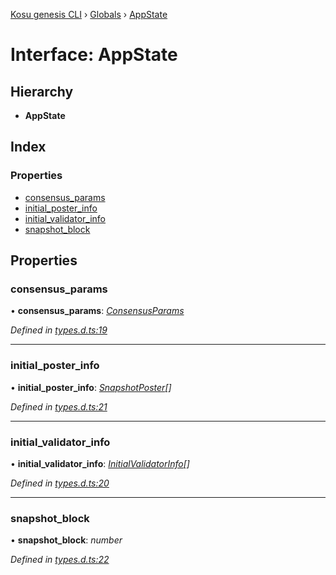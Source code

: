 [Kosu genesis CLI](../README.md) › [Globals](../globals.md) › [AppState](appstate.md)

# Interface: AppState

## Hierarchy

-   **AppState**

## Index

### Properties

-   [consensus_params](appstate.md#consensus_params)
-   [initial_poster_info](appstate.md#initial_poster_info)
-   [initial_validator_info](appstate.md#initial_validator_info)
-   [snapshot_block](appstate.md#snapshot_block)

## Properties

### consensus_params

• **consensus_params**: _[ConsensusParams](consensusparams.md)_

_Defined in [types.d.ts:19](https://github.com/ParadigmFoundation/kosu-monorepo/blob/67119cd9/packages/kosu-genesis-cli/src/types.d.ts#L19)_

---

### initial_poster_info

• **initial_poster_info**: _[SnapshotPoster](snapshotposter.md)[]_

_Defined in [types.d.ts:21](https://github.com/ParadigmFoundation/kosu-monorepo/blob/67119cd9/packages/kosu-genesis-cli/src/types.d.ts#L21)_

---

### initial_validator_info

• **initial_validator_info**: _[InitialValidatorInfo](initialvalidatorinfo.md)[]_

_Defined in [types.d.ts:20](https://github.com/ParadigmFoundation/kosu-monorepo/blob/67119cd9/packages/kosu-genesis-cli/src/types.d.ts#L20)_

---

### snapshot_block

• **snapshot_block**: _number_

_Defined in [types.d.ts:22](https://github.com/ParadigmFoundation/kosu-monorepo/blob/67119cd9/packages/kosu-genesis-cli/src/types.d.ts#L22)_
